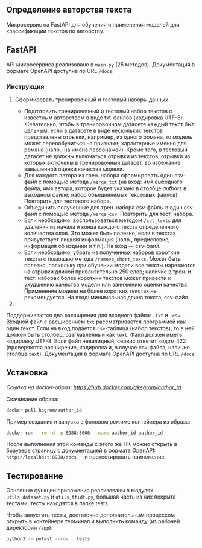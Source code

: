 ## Определение авторства текста

Микросервис на FastAPI для обучения и применения моделей для классификации текстов по авторству.

## FastAPI 

API микросервиса реализовано в `main.py` (25 методов). Документация
в формате OpenAPI доступна по URL `/docs`.

### Инструкция
1. Сформировать тренировочный и тестовый наборы данных.
   - Подготовить тренировочный и тестовый набор текстов с
известным авторством в виде txt-файлов (кодировка UTF-8). 
Желательно, чтобы в тренировочном датасете каждый текст был цельным: если в датасете 
в виде нескольких текстов представлены отрывки, например, из одного романа,
то модель может переообучиться на признаки, характерные именно для романа
(напр., на имена персонажей). Кроме того, в тестовый датасет не должны 
включаться отрывки из текстов, отрывки из которых включены в тренировочный
датасет, во избежание завышенной оценки качества модели.
   - Для каждого автора из трен. набора сформировать один csv-файл 
с помощью метода `/merge_txt` (на вход: имя выходного файла; имя автора,
которое будет указано в столбце *authors* в выходном файле; набор объединяемых 
текстовых файлов). Повторить для тестового набора.
   - Объединить полученные для трен. набора csv-файлы в один csv-файл 
с помощью метода `/merge_csv`. Повторить для тест. набора.
   - Если необходимо, воспользоваться методом `/cut_texts` для удаления
из начала и конца каждого текста определенного количества слов. Это может быть полезно,
если в текстах присутствует лишняя информация (напр., предисловие, информация об издании и т.п.).
На вход — csv-файл.
   - Если необходимо, убрать из полученных наборов короткие тексты 
с помощью метода `/remove_short_texts`. Может быть полезно, поскольку при 
обучении модели все тексты нарезаются на отрывки длиной приблизительно 250 слов;
наличие в трен. и тест. наборах более коротких текстов может привести к ухудшению
качества модели или занижению оценки качества. Применение модели на более коротких текстах
не рекомендуется. На вход: минимальная длина текста, csv-файл.

2. 

Поддерживаются два расширения для входного файла: `.txt` и `.csv`. Входной файл
с расширением `txt` рассматривается программой как один текст. Если на вход подается
`csv`-таблица (набор текстов), то в ней должен быть столбец, озаглавленный как `text`.
Файл должен иметь кодировку UTF-8. Если файл невалидный, сервис ответит кодом 422 
(проверяются расширение, кодировка и, в случае csv-файла, наличие столбца `text`).
Документация в формате OpenAPI доступна по URL `/docs`.


## Установка 
*Ссылка на docker-образ: https://hub.docker.com/r/ksgrom/author_id*

Скачивание образа:
```bash
docker pull ksgrom/author_id
```

Пример создания и запуска в фоновом режиме контейнера из образа:
```bash
docker run --rm -d -p 8988:8000 --name author_id author_id
```

После выполнения этой команды с этого же ПК можно открыть в браузере
страницу с документацией в формате OpenAPI: `http://localhost:8988/docs` —
и протестировать приложение.

## Тестирование
Основные функции приложения реализованы в модулях `utils_dataset.py` и 
`utils_tfidf.py`, большая часть из них покрыта тестами; тесты находятся в папке tests.

Чтобы запустить тесты, достаточно дополнительным процессом открыть в контейнере терминал
и выполнить команду (из рабочей директории `/app`):
```bash
python3 -m pytest --cov . tests
```
